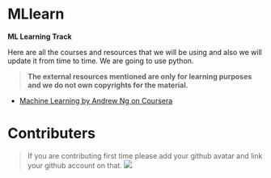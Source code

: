 # MLlearn  

**ML Learning Track**

Here are all the courses and resources that we will be using and also we will update it from time to time. We are going to use python.

> **The external resources mentioned are only for learning purposes and we do not own copyrights for the material.**

- [Machine Learning by Andrew Ng on Coursera](https://www.coursera.org/learn/machine-learning/home/welcome)

# Contributers
> If you are contributing first time please add your github avatar and link your github account on  that.
[![](https://avatars1.githubusercontent.com/u/24496584?size=50)](https://github.com/abhayaman669)